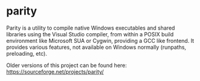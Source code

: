 parity
======

Parity is a utility to compile native Windows executables and shared libraries using the Visual Studio compiler, from within a POSIX build environment like Microsoft SUA or Cygwin, providing a GCC like frontend. It provides various features, not available on Windows normally (runpaths, preloading, etc).

Older versions of this project can be found here: https://sourceforge.net/projects/parity/
